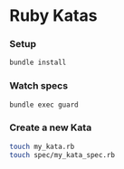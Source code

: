 # Ruby Katas

### Setup

```sh
bundle install
```

### Watch specs

```sh
bundle exec guard
```

### Create a new Kata

```sh
touch my_kata.rb
touch spec/my_kata_spec.rb
```
